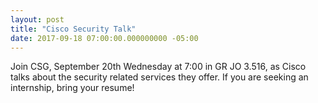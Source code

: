 ```yaml
---
layout: post
title: "Cisco Security Talk"
date: 2017-09-18 07:00:00.000000000 -05:00
---
```


Join CSG, September 20th Wednesday at 7:00 in GR JO 3.516, as Cisco talks about the security related services they offer. If you are seeking an internship, bring your resume!

